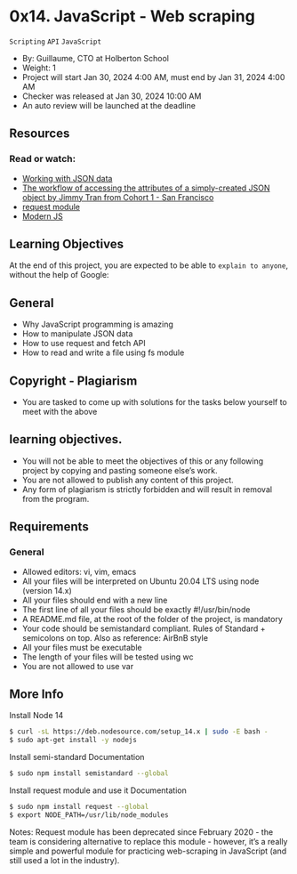 # 0x14. JavaScript - Web scraping
`Scripting`
`API`
`JavaScript`
 - By: Guillaume, CTO at Holberton School
 - Weight: 1
 - Project will start Jan 30, 2024 4:00 AM, must end by Jan 31, 2024 4:00 AM
 - Checker was released at Jan 30, 2024 10:00 AM
 - An auto review will be launched at the deadline

## Resources
### Read or watch:

- [Working with JSON data](https://developer.mozilla.org/en-US/docs/Learn/JavaScript/Objects/JSON)
- [The workflow of accessing the attributes of a simply-created JSON object by Jimmy Tran from Cohort 1 - San Francisco](https://medium.com/@vietkieutie/the-workflow-of-accessing-the-attributes-of-a-simply-created-json-object-82a5b33e2319)
- [request module](https://github.com/request/request)
- [Modern JS](https://github.com/mbeaudru/modern-js-cheatsheet)

## Learning Objectives

At the end of this project, you are expected to be able to `explain to anyone`, without the help of Google:

## General

- Why JavaScript programming is amazing
- How to manipulate JSON data
- How to use request and fetch API
- How to read and write a file using fs module

## Copyright - Plagiarism

- You are tasked to come up with solutions for the tasks below yourself to meet with the above 

## learning objectives.

- You will not be able to meet the objectives of this or any following project by copying and pasting someone else’s work.
- You are not allowed to publish any content of this project.
- Any form of plagiarism is strictly forbidden and will result in removal from the program.

## Requirements

### General

- Allowed editors: vi, vim, emacs
- All your files will be interpreted on Ubuntu 20.04 LTS using node (version 14.x)
- All your files should end with a new line
- The first line of all your files should be exactly #!/usr/bin/node
- A README.md file, at the root of the folder of the project, is mandatory
- Your code should be semistandard compliant. Rules of Standard + semicolons on top. Also as reference: AirBnB style
- All your files must be executable
- The length of your files will be tested using wc
- You are not allowed to use var

## More Info

Install Node 14

```bash
$ curl -sL https://deb.nodesource.com/setup_14.x | sudo -E bash -
$ sudo apt-get install -y nodejs
```

Install semi-standard
Documentation

``` bash
$ sudo npm install semistandard --global
```

Install request module and use it
Documentation

```bash
$ sudo npm install request --global
$ export NODE_PATH=/usr/lib/node_modules
```

Notes: Request module has been deprecated since February 2020 - the team is considering alternative to replace this module - however, it’s a really simple and powerful module for practicing web-scraping in JavaScript (and still used a lot in the industry).
